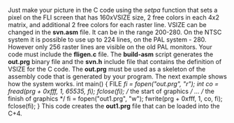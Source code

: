 Just make your picture in the C code using the *setpa* function that sets a pixel on the FLI screen that has 160xVSIZE size, 2 free colors in each 4x2 matrix, and additional 2 free colors for each raster line.  VSIZE can be changed in the **svn.asm** file.  It can be in the range 200-280.  On the NTSC system it is possible to use up to 224 lines, on the PAL system - 280.  However only 256 raster lines are visible on the old PAL monitors.  Your code must include the **fligen.c** file.
The **build-asm** script generates the **out.prg** binary file and the **svn.h** include file that contains the definition of VSIZE for the C code.
The **out.prg** must be used as a skeleton of the assembly code that is generated by your program.  The next example shows how the system works.
		int main() {
			FILE *fi = fopen("out.prg", "r");
			int co = fread(prg + 0xfff, 1, 65535, fi);
			fclose(fi);
			/* the start of graphics */
			...
			/* the finish of graphics */
			fi = fopen("out1.prg", "w");
			fwrite(prg + 0xfff, 1, co, fi);
			fclose(fi);
		}
This code creates the **out1.prg** file that can be loaded into the C+4.


